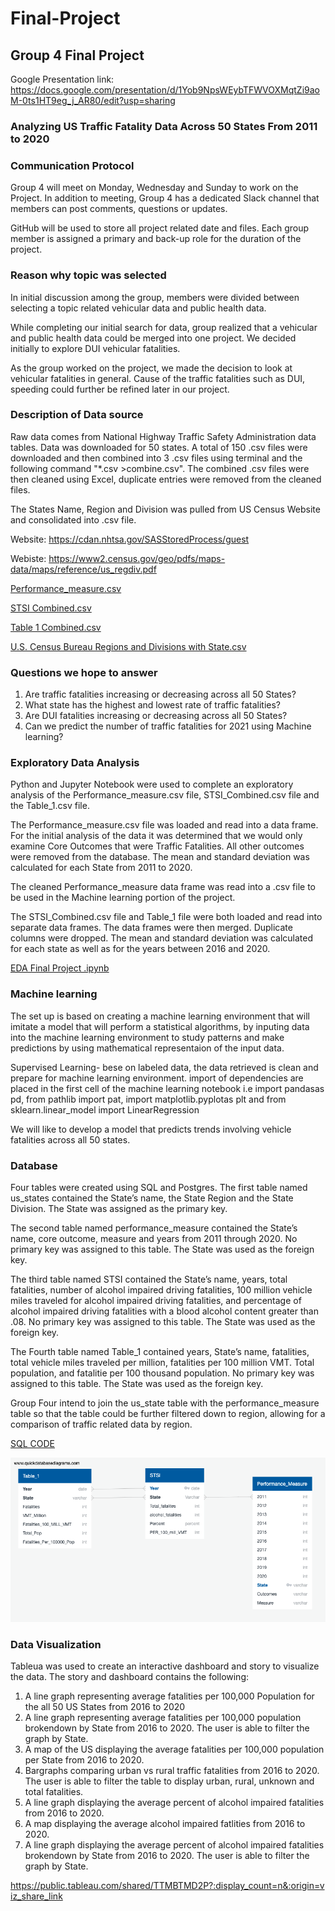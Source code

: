 # Final-Project
## Group 4 Final Project

Google Presentation link: https://docs.google.com/presentation/d/1Yob9NpsWEybTFWVOXMqtZi9aoM-0ts1HT9eg_j_AR80/edit?usp=sharing

### Analyzing US Traffic Fatality Data Across 50 States From 2011 to 2020

### Communication Protocol

Group 4 will meet on Monday, Wednesday and Sunday to work on the Project. In addition to meeting, Group 4 has a dedicated Slack channel that members can post comments, questions or updates.

GitHub will be used to store all project related date and files. Each group member is assigned a primary and back-up role for the duration of the project. 

### Reason why topic was selected 

In initial discussion among the group, members were divided between selecting a topic related vehicular data and public health data. 

While completing our initial search for data, group realized that a vehicular and public health data could be merged into one project. We decided initially to explore DUI vehicular fatalities. 

As the group worked on the project, we made the decision to look at vehicular fatalities in general. Cause of the traffic fatalities such as DUI, speeding could further be refined later in our project. 


### Description of Data source

Raw data comes from National Highway Traffic Safety Administration data tables. Data was downloaded for 50 states. A total of 150 .csv files were downloaded and then combined into 3 .csv files using terminal and the following command "*.csv >combine.csv". The combined .csv files were then cleaned using Excel, duplicate entries were removed from the cleaned files. 

The States Name, Region and Division was pulled from US Census Website and consolidated into .csv file. 

Website: https://cdan.nhtsa.gov/SASStoredProcess/guest

Webiste: https://www2.census.gov/geo/pdfs/maps-data/maps/reference/us_regdiv.pdf

[Performance_measure.csv](https://github.com/pperlinski/Final-Project/blob/main/Performance_measure.csv)

[STSI Combined.csv](https://github.com/pperlinski/Final-Project/blob/main/STSI%20Combined%20.csv)

[Table 1 Combined.csv](https://github.com/pperlinski/Final-Project/blob/main/Table%201%20Combined.csv)

[U.S. Census Bureau Regions and Divisions with State.csv](https://github.com/AjaniBenoit/Final_Project/blob/main/U.S.%20Census%20Bureau%20Regions%20and%20Divisions%20with%20State.csv)


### Questions we hope to answer

1.	Are traffic fatalities increasing or decreasing across all 50 States?
2.	What state has the highest and lowest rate of traffic fatalities?
3.	Are DUI fatalities increasing or decreasing across all 50 States?
4.	Can we predict the number of traffic fatalities for 2021 using Machine learning?

### Exploratory Data Analysis 

Python and Jupyter Notebook were used to complete an exploratory analysis of the Performance_measure.csv file, STSI_Combined.csv file and the Table_1.csv file. 

The Performance_measure.csv file was loaded and read into a data frame. For the initial analysis of the data it was determined that we would only examine Core Outcomes that were Traffic Fatalities. All other outcomes were removed from the database. The mean and standard deviation was calculated for each State from 2011 to 2020. 

The cleaned Performance_measure data frame was read into a .csv file to be used in the Machine learning portion of the project. 

The STSI_Combined.csv file and Table_1 file were both loaded and read into separate data frames. The data frames were then merged. Duplicate columns were dropped.  The mean and standard deviation was calculated for each state as well as for the years between 2016 and 2020.

[EDA Final Project .ipynb](https://github.com/AjaniBenoit/Final_Project/blob/main/EDA%20CODE/EDA%20Final%20Project%20.ipynb)


### Machine learning

The set up is based on creating a machine learning environment that will imitate a model that will perform a statistical algorithms, by inputing data into the machine learning environment to study patterns and make predictions by using mathematical representaion of the input data.

Supervised Learning- bese on labeled data, the data retrieved is clean and prepare for machine learning environment. import of dependencies are placed in the first cell of the machine learning notebook i.e import pandasas pd, from pathlib import pat, import matplotlib.pyplotas plt and from sklearn.linear_model import LinearRegression


We will like to develop a model that predicts trends involving vehicle fatalities across all 50 states. 


### Database

Four tables were created using SQL and Postgres. The first table named us_states contained the State’s name, the State Region and the State Division.  The State was assigned as the primary key. 

The second table named performance_measure contained the State’s name, core outcome, measure and years from 2011 through 2020. No primary key was assigned to this table. The State was used as the foreign key. 

The third table named STSI contained the State’s name, years, total fatalities, number of alcohol impaired driving fatalities, 100 million vehicle miles traveled for alcohol impaired driving fatalities, and percentage of alcohol impaired driving fatalities with a blood alcohol content greater than .08. No primary key was assigned to this table. The State was used as the foreign key. 

The Fourth table named Table_1 contained years, State’s name, fatalities, total vehicle miles traveled per million, fatalities per 100 million VMT. Total population, and fatalitie per 100 thousand population. No primary key was assigned to this table. The State was used as the foreign key. 

Group Four intend to join the us_state table with the performance_measure table so that the table could be further filtered down to region, allowing for a comparison of traffic related data by region. 

[SQL CODE](https://github.com/AjaniBenoit/Final_Project/blob/main/SQL%20CODE)


![QuickDBD-export(1).png](https://github.com/pperlinski/Final-Project/blob/main/QuickDBD-export%20(1).png)


### Data Visualization

Tableua was used to create an interactive dashboard and story to visualize the data. The story and dashboard contains the following:

1. A line graph representing average fatalities per 100,000 Population for the all 50 US States from 2016 to 2020
2. A line graph representing average fatalities per 100,000 population brokendown by State from 2016 to 2020. The user is able to filter the graph by State. 
3. A map of the US displaying the average fatalities per 100,000 population per State from 2016 to 2020.  
4. Bargraphs comparing urban vs rural traffic fatalities from 2016 to 2020. The user is able to filter the table to  display urban, rural, unknown and total fatalities. 
5. A line graph displaying the average percent of alcohol impaired fatalities from 2016 to 2020.
6. A map displaying the average alcohol impaired fatlities from 2016 to 2020. 
7. A line graph displaying the average percent of alcohol impaired fatalities brokendown by State from 2016 to 2020. The user is able to filter the graph by State. 

https://public.tableau.com/shared/TTMBTMD2P?:display_count=n&:origin=viz_share_link
